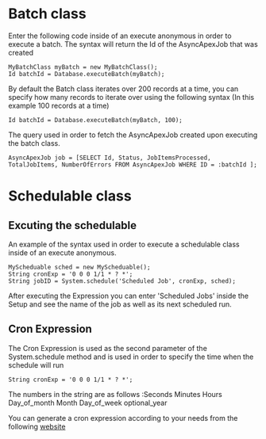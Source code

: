 # Batch class

Enter the following code inside of an execute anonymous in order to execute a batch.
The syntax will return the Id of the AsyncApexJob that was created
```apex
MyBatchClass myBatch = new MyBatchClass();
Id batchId = Database.executeBatch(myBatch);
```

By default the Batch class iterates over 200 records at a time, you can specify how many records to iterate over using the following syntax (In this example 100 records at a time)
```apex
Id batchId = Database.executeBatch(myBatch, 100);
```

The query used in order to fetch the AsyncApexJob created upon executing the batch class.
```apex
AsyncApexJob job = [SELECT Id, Status, JobItemsProcessed, TotalJobItems, NumberOfErrors FROM AsyncApexJob WHERE ID = :batchId ];
```


# Schedulable class

## Excuting the schedulable

An example of the syntax used in order to execute a schedulable class inside of an execute anonymous.
```apex
MyScheduable sched = new MyScheduable();
String cronExp = '0 0 0 1/1 * ? *';
String jobID = System.schedule('Scheduled Job', cronExp, sched);
```

After executing the Expression you can enter 'Scheduled Jobs' inside the Setup and see the name of the job as well as its next scheduled run.


## Cron Expression

The Cron Expression is used as the second parameter of the System.schedule method and is used in order to specify the time when the schedule will run
```apex
String cronExp = '0 0 0 1/1 * ? *';
```

The numbers in the string are as follows :Seconds Minutes Hours Day_of_month Month Day_of_week optional_year

You can generate a cron expression according to your needs from the following [website](http://www.cronmaker.com/)